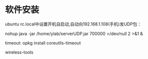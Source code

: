 # 软件安装

ubuntu rc.local中设置开机自启动,自动向192.168.1.108(手机)发UDP包：

nohup java -jar /home/ylab/serverUDP.jar 700000 >/dev/null 2 >&1 &

timeout: opkg install coreutils-timeout

wireless-tools

